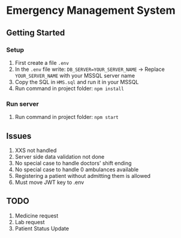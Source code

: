 # Emergency Management System

## Getting Started

### Setup

1. First create a file `.env`
2. In the `.env` file write: `DB_SERVER=YOUR_SERVER_NAME` -> Replace `YOUR_SERVER_NAME` with your MSSQL server name
3. Copy the SQL in `HMS.sql` and run it in your MSSQL
4. Run command in project folder: `npm install`

### Run server

1. Run command in project folder: `npm start`

## Issues

1. XXS not handled
2. Server side data validation not done
3. No special case to handle doctors' shift ending
4. No special case to handle 0 ambulances available
5. Registering a patient without admitting them is allowed
6. Must move JWT key to .env


## TODO

1. Medicine request
2. Lab request
3. Patient Status Update